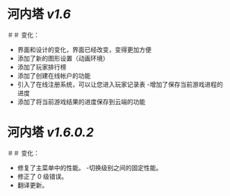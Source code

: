 # **河内塔** *v1.6*

＃＃ 变化：
- 界面和设计的变化，界面已经改变，变得更加方便
- 添加了新的图形设置（动画环境）
- 添加了玩家排行榜
- 添加了创建在线帐户的功能
- 引入了在线注册系统，可以让您进入玩家记录表
-增加了保存当前游戏进程的进度
- 添加了将当前游戏结果的进度保存到云端的功能

# **河内塔** *v1.6.0.2*

＃＃ 变化：
- 修复了主菜单中的性能。
-切换级别之间的固定性能。
- 修正了 0 级错误。
- 翻译更新。